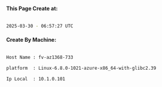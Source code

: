 
   
#### This Page Create at:

```bash

2025-03-30 - 06:57:27 UTC

```

#### Create By Machine:

```bash

Host Name : fv-az1368-733

platform  : Linux-6.8.0-1021-azure-x86_64-with-glibc2.39

Ip Local  : 10.1.0.101

```

